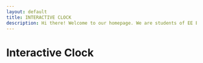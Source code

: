 ```yaml
---
layout: default
title: INTERACTIVE CLOCK
description: Hi there! Welcome to our homepage. We are students of EE Emerge. The objective of our class is to make a hands-on project to present to ECExpo and UC Davis Picnic Day. Our team name is Interactive Clock. If you're interested in our project, click any of the tabs to learn more about what we did.
---
```


# Interactive Clock
